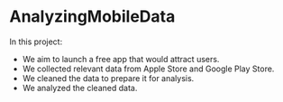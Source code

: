 # AnalyzingMobileData

In this project:

- We aim to launch a free app that would attract users.
- We collected relevant data from Apple Store and Google Play Store.
- We cleaned the data to prepare it for analysis.
- We analyzed the cleaned data.
